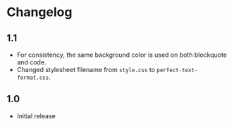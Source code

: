 # Changelog

## 1.1

- For consistency, the same background color is used on both blockquote and code.
- Changed stylesheet filename from `style.css` to `perfect-text-format.css`.

## 1.0

- Initial release
